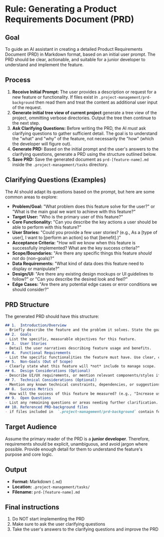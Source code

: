 # Rule: Generating a Product Requirements Document (PRD)

## Goal

To guide an AI assistant in creating a detailed Product Requirements Document (PRD) in Markdown format, based on an initial user prompt. The PRD should be clear, actionable, and suitable for a junior developer to understand and implement the feature.

## Process

1.  **Receive Initial Prompt:** The user provides a description or request for a new feature or functionality. If files exist in `.project-management/prd-background` then read them and treat the content as additional user input of the request.
2.  **Generate initial tree view of current project** generate a tree view of the project, ommitting verbose directories.  Output the tree then continue to the next step.
3.  **Ask Clarifying Questions:** Before writing the PRD, the AI *must* ask clarifying questions to gather sufficient detail. The goal is to understand the "what" and "why" of the feature, not necessarily the "how" (which the developer will figure out).
4.  **Generate PRD:** Based on the initial prompt and the user's answers to the clarifying questions, generate a PRD using the structure outlined below.
5.  **Save PRD:** Save the generated document as `prd-[feature-name].md` inside the `.project-management/tasks` directory.

## Clarifying Questions (Examples)

The AI should adapt its questions based on the prompt, but here are some common areas to explore:

*   **Problem/Goal:** "What problem does this feature solve for the user?" or "What is the main goal we want to achieve with this feature?"
*   **Target User:** "Who is the primary user of this feature?"
*   **Core Functionality:** "Can you describe the key actions a user should be able to perform with this feature?"
*   **User Stories:** "Could you provide a few user stories? (e.g., As a [type of user], I want to [perform an action] so that [benefit].)"
*   **Acceptance Criteria:** "How will we know when this feature is successfully implemented? What are the key success criteria?"
*   **Scope/Boundaries:** "Are there any specific things this feature *should not* do (non-goals)?"
*   **Data Requirements:** "What kind of data does this feature need to display or manipulate?"
*   **Design/UI:** "Are there any existing design mockups or UI guidelines to follow?" or "Can you describe the desired look and feel?"
*   **Edge Cases:** "Are there any potential edge cases or error conditions we should consider?"

## PRD Structure

The generated PRD should have this structure:
```markdown
## 1.  Introduction/Overview
- Briefly describe the feature and the problem it solves. State the goal.
## 2.  Goals
- List the specific, measurable objectives for this feature.
## 3.  User Stories
- Detail the user narratives describing feature usage and benefits.
## 4.  Functional Requirements
- List the specific functionalities the feature must have. Use clear, concise language (e.g., "The system must allow users to upload a profile picture."). Number these requirements.
## 5.  Non-Goals (Out of Scope)
- Clearly state what this feature will *not* include to manage scope.
## 6.  Design Considerations (Optional)
- Describe UI/UX requirements, or mention relevant components/styles if applicable. If a design mockup (html) was found in `.project-management/prd-background`, then make explcit reference to this file with the full path.
## 7.  Technical Considerations (Optional)
- Mention any known technical constraints, dependencies, or suggestions (e.g., "Should integrate with the existing Auth module").
## 8.  Success Metrics
- How will the success of this feature be measured? (e.g., "Increase user engagement by 10%", "Reduce support tickets related to X").
## 9.  Open Questions
- List any remaining questions or areas needing further clarification.
## 10. Referenced PRD-background files
- if files included in  `.project-management/prd-background` contain focused and specific guidance, reference the file here for the task creation phase.
```
## Target Audience

Assume the primary reader of the PRD is a **junior developer**. Therefore, requirements should be explicit, unambiguous, and avoid jargon where possible. Provide enough detail for them to understand the feature's purpose and core logic.

## Output

*   **Format:** Markdown (`.md`)
*   **Location:** `.project-management/tasks/`
*   **Filename:** `prd-[feature-name].md`

## Final instructions

1. Do NOT start implementing the PRD
2. Make sure to ask the user clarifying questions
3. Take the user's answers to the clarifying questions and improve the PRD